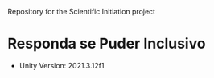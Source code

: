 Repository for the Scientific Initiation project

# Responda se Puder Inclusivo
- Unity Version: 2021.3.12f1
